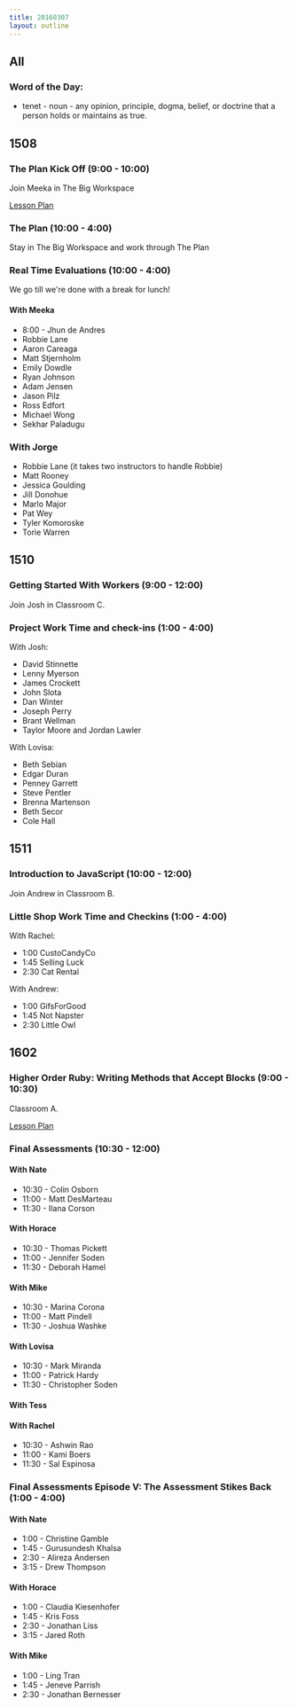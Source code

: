 ```yaml
---
title: 20160307
layout: outline
---
```


## All

### Word of the Day:

* tenet - noun - any opinion, principle, dogma, belief, or doctrine that a
person holds or maintains as true.


## 1508

### The Plan Kick Off (9:00 - 10:00)

Join Meeka in The Big Workspace

[Lesson Plan](https://github.com/turingschool/ruby-submissions/blob/master/1508/module_4_assignments/the-plan/README.md)

### The Plan (10:00 - 4:00)

Stay in The Big Workspace and work through The Plan

### Real Time Evaluations (10:00 - 4:00)

We go till we're done with a break for lunch!

#### With Meeka
* 8:00 - Jhun de Andres
* Robbie Lane
* Aaron Careaga
* Matt Stjernholm
* Emily Dowdle
* Ryan Johnson
* Adam Jensen
* Jason Pilz
* Ross Edfort
* Michael Wong
* Sekhar Paladugu

### With Jorge
* Robbie Lane (it takes two instructors to handle Robbie)
* Matt Rooney
* Jessica Goulding
* Jill Donohue
* Marlo Major
* Pat Wey
* Tyler Komoroske
* Torie Warren

## 1510

### Getting Started With Workers (9:00 - 12:00)

Join Josh in Classroom C.

### Project Work Time and check-ins (1:00 - 4:00)

With Josh:

* David Stinnette
* Lenny Myerson
* James Crockett
* John Slota
* Dan Winter
* Joseph Perry
* Brant Wellman
* Taylor Moore and Jordan Lawler

With Lovisa:

* Beth Sebian
* Edgar Duran
* Penney Garrett
* Steve Pentler
* Brenna Martenson
* Beth Secor
* Cole Hall

## 1511

### Introduction to JavaScript (10:00 - 12:00)

Join Andrew in Classroom B.

### Little Shop Work Time and Checkins (1:00 - 4:00)


With Rachel:

* 1:00 CustoCandyCo
* 1:45 Selling Luck
* 2:30 Cat Rental

With Andrew:

* 1:00 GifsForGood
* 1:45 Not Napster
* 2:30 Little Owl

## 1602

### Higher Order Ruby: Writing Methods that Accept Blocks (9:00 - 10:30)

Classroom A.

[Lesson Plan](https://github.com/turingschool/lesson_plans/blob/master/ruby_01-object_oriented_programming_with_ruby/higher_order_ruby.markdown)

### Final Assessments (10:30 - 12:00)

#### With Nate
* 10:30 - Colin Osborn
* 11:00 - Matt DesMarteau
* 11:30 - Ilana Corson

#### With Horace
* 10:30 - Thomas Pickett
* 11:00 - Jennifer Soden
* 11:30 - Deborah Hamel

#### With Mike
* 10:30 - Marina Corona
* 11:00 - Matt Pindell
* 11:30 - Joshua Washke

#### With Lovisa
* 10:30 - Mark Miranda
* 11:00 - Patrick Hardy
* 11:30 - Christopher Soden

#### With Tess

#### With Rachel
* 10:30 - Ashwin Rao
* 11:00 - Kami Boers
* 11:30 - Sal Espinosa

### Final Assessments Episode V: The Assessment Stikes Back (1:00 - 4:00)

#### With Nate
* 1:00 - Christine Gamble
* 1:45 - Gurusundesh Khalsa
* 2:30 - Alireza Andersen
* 3:15 - Drew Thompson

#### With Horace
* 1:00 - Claudia Kiesenhofer
* 1:45 - Kris Foss
* 2:30 - Jonathan Liss
* 3:15 - Jared Roth

#### With Mike
* 1:00 - Ling Tran
* 1:45 - Jeneve Parrish
* 2:30 - Jonathan Bernesser
